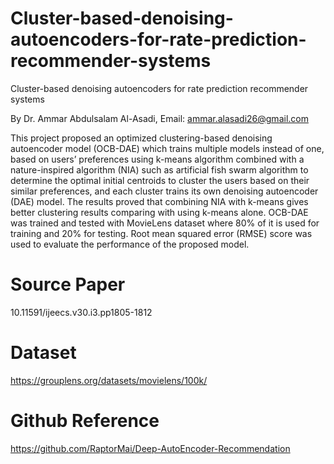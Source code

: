 # Cluster-based-denoising-autoencoders-for-rate-prediction-recommender-systems


Cluster-based denoising autoencoders for rate prediction recommender systems

By Dr. Ammar Abdulsalam Al-Asadi, Email: ammar.alasadi26@gmail.com

This project proposed an optimized clustering-based denoising autoencoder model (OCB-DAE) which trains multiple models instead of one, based on users’ preferences using k-means algorithm combined with a nature-inspired algorithm (NIA) such as artificial fish swarm algorithm to determine the optimal initial centroids to cluster the users based on their similar preferences, and each cluster trains its own denoising autoencoder (DAE) model. The results proved that combining NIA with k-means gives better clustering results comparing with using k-means alone. OCB-DAE was trained and tested with MovieLens dataset where 80% of it is used for training and 20% for testing. Root mean squared error (RMSE) score was used to evaluate the performance of the proposed model.

# Source Paper
10.11591/ijeecs.v30.i3.pp1805-1812

# Dataset
https://grouplens.org/datasets/movielens/100k/

# Github Reference
https://github.com/RaptorMai/Deep-AutoEncoder-Recommendation
